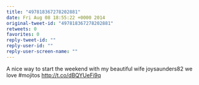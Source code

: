```yaml
---
title: "497818367278202881"
date: Fri Aug 08 18:55:22 +0000 2014
original-tweet-id: "497818367278202881"
retweets: 0
favorites: 0
reply-tweet-id: ""
reply-user-id: ""
reply-user-screen-name: ""
---
```

A nice way to start the weekend with my beautiful wife joysaunders82 we love #mojitos http://t.co/dBQYUeFi9q
